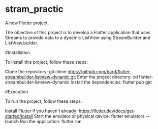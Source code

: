 # stram_practic

A new Flutter project.

The objective of this project is to develop a Flutter application that uses Streams to provide data to a dynamic ListView using StreamBuilder and ListView.builder.

#Installation

To install this project, follow these steps:

Clone the repository:
git clone https://github.com/bard/flutter-streambuilder-listview-dynamic.git
Enter the project directory:
cd flutter-streambuilder-listview-dynamic
Install the dependencies:
flutter pub get

#Execution

To run the project, follow these steps:

Install Flutter if you haven't already:
https://flutter.dev/docs/get-started/install
Start the emulator or physical device:
flutter emulators --launch <emulator name>
Run the application:
flutter run